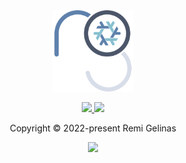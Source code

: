 <div align="center">
    <img src=".github/assets/logo.svg" width="130px" height="130px"/>
    <p>
    <p>
<a href="https://github.com/remi-gelinas/nix/actions/workflows/check.yaml">
    <img src="https://img.shields.io/github/actions/workflow/status/remi-gelinas/nix/check.yaml?color=%23ECEFF4&event=push&label=Check&logo=githubactions&logoColor=eceff4&style=flat-square&colorA=4c566a&colorB=88c0d0" />
</a>
<a href="https://github.com/remi-gelinas/nix/actions/workflows/build_darwin.yaml">
<img src="https://img.shields.io/github/actions/workflow/status/remi-gelinas/nix/build_darwin.yaml?color=%23ECEFF4&event=push&label=Build&logo=githubactions&logoColor=eceff4&style=flat-square&colorA=4c566a&colorB=88c0d0" />
</a>
</div>

<div align="center">

Copyright &copy; 2022-present Remi Gelinas

<a href="https://github.com/remi-gelinas/nix/blob/trunk/LICENSE">
<img src="https://img.shields.io/github/license/remi-gelinas/nix?color=%23ECEFF4&label=License&logoColor=88C0D0&style=flat-square&colorA=4c566a&colorB=88c0d0" />
</a>
</div>